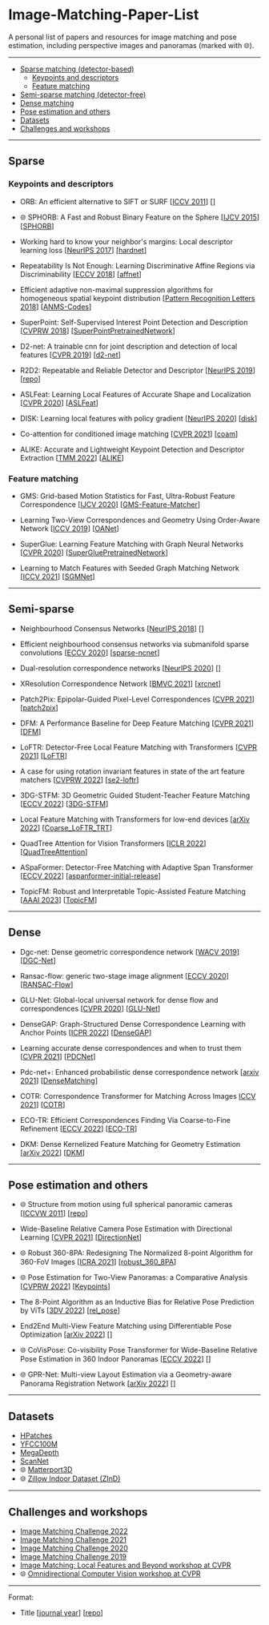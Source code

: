 # Image-Matching-Paper-List
A personal list of papers and resources for image matching and pose estimation, including perspective images and panoramas (marked with :globe_with_meridians:).

---
- [Sparse matching (detector-based)](#sparse)
   - [Keypoints and descriptors](#keypoints-and-descriptors)
   - [Feature matching](#feature-matching)
- [Semi-sparse matching (detector-free)](#semi-sparse)
- [Dense matching](#dense)
- [Pose estimation and others](#pose-estimation-and-others)
- [Datasets](#datasets)
- [Challenges and workshops](#challenges-and-workshops)




---
## Sparse
### Keypoints and descriptors
   * ORB: An efficient alternative to SIFT or SURF [[ICCV 2011](http://www.evreninsirlari.net/dosyalar/145_s14_01.pdf)] [[]()]

   * :globe_with_meridians: SPHORB: A Fast and Robust Binary Feature on the Sphere [[IJCV 2015](http://cic.tju.edu.cn/faculty/lwan/paper/SPHORB/SPHORB.html)] [[SPHORB](https://github.com/tdsuper/SPHORB)]

   * Working hard to know your neighbor's margins: Local descriptor learning loss [[NeurIPS 2017](https://arxiv.org/pdf/1705.10872.pdf)] [[hardnet](https://github.com/DagnyT/hardnet)]

   * Repeatability Is Not Enough: Learning Discriminative Affine Regions via Discriminability [[ECCV 2018](https://arxiv.org/pdf/1711.06704.pdf)] [[affnet](https://github.com/ducha-aiki/affnet)]

   * Efficient adaptive non-maximal suppression algorithms for homogeneous spatial keypoint distribution [[Pattern Recognition Letters 2018](https://www.researchgate.net/publication/323388062_Efficient_adaptive_non-maximal_suppression_algorithms_for_homogeneous_spatial_keypoint_distribution)] [[ANMS-Codes](https://github.com/BAILOOL/ANMS-Codes)]

   * SuperPoint: Self-Supervised Interest Point Detection and Description [[CVPRW 2018](https://arxiv.org/pdf/1712.07629.pdf)] [[SuperPointPretrainedNetwork](https://github.com/magicleap/SuperPointPretrainedNetwork)]

   * D2-net: A trainable cnn for joint description and detection of local features [[CVPR 2019](https://openaccess.thecvf.com/content_CVPR_2019/papers/Dusmanu_D2-Net_A_Trainable_CNN_for_Joint_Description_and_Detection_of_CVPR_2019_paper.pdf)] [[d2-net](https://github.com/mihaidusmanu/d2-net)]

   * R2D2: Repeatable and Reliable Detector and Descriptor [[NeurIPS 2019](https://proceedings.neurips.cc/paper/2019/file/3198dfd0aef271d22f7bcddd6f12f5cb-Paper.pdf)] [[repo]()]

   * ASLFeat: Learning Local Features of Accurate Shape and Localization [[CVPR 2020](https://arxiv.org/pdf/2003.10071.pdf)] [[ASLFeat](https://github.com/lzx551402/ASLFeat)]

   * DISK: Learning local features with policy gradient [[NeurIPS 2020](https://arxiv.org/pdf/2006.13566.pdf)] [[disk](https://github.com/cvlab-epfl/disk)]

   * Co-attention for conditioned image matching
    [[CVPR 2021](https://openaccess.thecvf.com/content/CVPR2021/papers/Wiles_Co-Attention_for_Conditioned_Image_Matching_CVPR_2021_paper.pdf)] [[coam](https://github.com/hyenal/coam)]

   * ALIKE: Accurate and Lightweight Keypoint Detection and Descriptor Extraction [[TMM 2022](https://arxiv.org/pdf/2112.02906.pdf)] [[ALIKE](https://github.com/Shiaoming/ALIKE)]

### Feature matching
   * GMS: Grid-based Motion Statistics for Fast, Ultra-Robust Feature Correspondence [[IJCV 2020]()] [[GMS-Feature-Matcher](https://github.com/JiawangBian/GMS-Feature-Matcher)]

   * Learning Two-View Correspondences and Geometry Using Order-Aware Network [[ICCV 2019](https://arxiv.org/pdf/1908.04964.pdf)] [[OANet](https://github.com/zjhthu/OANet)]

   * SuperGlue: Learning Feature Matching with Graph Neural Networks [[CVPR 2020](https://arxiv.org/pdf/1911.11763.pdf)] [[SuperGluePretrainedNetwork](https://github.com/magicleap/SuperGluePretrainedNetwork)]

   * Learning to Match Features with Seeded Graph Matching Network [[ICCV 2021](https://arxiv.org/pdf/2108.08771.pdf)] [[SGMNet](https://github.com/vdvchen/SGMNet)]

---
## Semi-sparse

   * Neighbourhood Consensus Networks [[NeurIPS 2018](https://proceedings.neurips.cc/paper/2018/file/8f7d807e1f53eff5f9efbe5cb81090fb-Paper.pdf)] [[]()]

   * Efficient neighbourhood consensus networks via submanifold sparse convolutions [[ECCV 2020](https://arxiv.org/pdf/2004.10566.pdf)] [[sparse-ncnet](https://github.com/ignacio-rocco/sparse-ncnet)]

   * Dual-resolution correspondence networks [[NeurIPS 2020](https://proceedings.neurips.cc/paper/2020/file/c91591a8d461c2869b9f535ded3e213e-Paper.pdf)] [[]()] 

   * XResolution Correspondence Network [[BMVC 2021](https://arxiv.org/pdf/2012.09842.pdf)] [[xrcnet](https://github.com/XYZReality/xrcnet)]

   * Patch2Pix: Epipolar-Guided Pixel-Level Correspondences [[CVPR 2021](https://arxiv.org/pdf/2012.01909.pdf)] [[patch2pix](https://github.com/GrumpyZhou/patch2pix)]

   * DFM: A Performance Baseline for Deep Feature Matching [[CVPR 2021](https://arxiv.org/pdf/2106.07791.pdf)] [[DFM](https://github.com/ufukefe/DFM)]

   * LoFTR: Detector-Free Local Feature Matching with Transformers [[CVPR 2021](https://arxiv.org/pdf/2104.00680.pdf)] [[LoFTR](https://github.com/zju3dv/LoFTR)]

   * A case for using rotation invariant features in state of the art feature matchers [[CVPRW 2022](https://openaccess.thecvf.com/content/CVPR2022W/IMW/papers/Bokman_A_Case_for_Using_Rotation_Invariant_Features_in_State_of_CVPRW_2022_paper.pdf)] [[se2-loftr](https://github.com/inkyusa/se2-loftr)]

   * 3DG-STFM: 3D Geometric Guided Student-Teacher Feature Matching [[ECCV 2022](https://arxiv.org/pdf/2207.02375.pdf)] [[3DG-STFM](https://github.com/Ryan-prime/3DG-STFM)]

   * Local Feature Matching with Transformers for low-end devices [[arXiv 2022](https://arxiv.org/pdf/2202.00770.pdf)] [[Coarse_LoFTR_TRT](https://github.com/Kolkir/Coarse_LoFTR_TRT)]

   * QuadTree Attention for Vision Transformers [[ICLR 2022](https://arxiv.org/pdf/2201.02767.pdf)] [[QuadTreeAttention](https://github.com/Tangshitao/QuadTreeAttention)]

   * ASpaFormer: Detector-Free Matching with Adaptive Span Transformer [[ECCV 2022](https://arxiv.org/pdf/2208.14201.pdf)] [[aspanformer-initial-release](https://github.com/slyxsw/aspanformer-initial-release)]

   * TopicFM: Robust and Interpretable Topic-Assisted Feature Matching [[AAAI 2023](https://arxiv.org/pdf/2207.00328.pdf)] [[TopicFM](https://github.com/TruongKhang/TopicFM)]

---
## Dense

   * Dgc-net: Dense geometric correspondence network [[WACV 2019](https://arxiv.org/pdf/1810.08393.pdf)] [[DGC-Net](https://github.com/AaltoVision/DGC-Net)]

   * Ransac-flow: generic two-stage image alignment [[ECCV 2020](https://arxiv.org/pdf/2004.01526.pdf)] [[RANSAC-Flow](https://github.com/XiSHEN0220/RANSAC-Flow)]

   * GLU-Net: Global-local universal network for dense flow and correspondences [[CVPR 2020](https://openaccess.thecvf.com/content_CVPR_2020/papers/Truong_GLU-Net_Global-Local_Universal_Network_for_Dense_Flow_and_Correspondences_CVPR_2020_paper.pdf)] [[GLU-Net](https://github.com/PruneTruong/GLU-Net)]

   * DenseGAP: Graph-Structured Dense Correspondence Learning with Anchor Points [[ICPR 2022](https://arxiv.org/pdf/2112.06910.pdf)] [[DenseGAP](https://github.com/formyfamily/DenseGAP)]

   * Learning accurate dense correspondences and when to trust them [[CVPR 2021](https://openaccess.thecvf.com/content/CVPR2021/papers/Truong_Learning_Accurate_Dense_Correspondences_and_When_To_Trust_Them_CVPR_2021_paper.pdf)] [[PDCNet](https://github.com/PruneTruong/PDCNet)]

   * Pdc-net+: Enhanced probabilistic dense correspondence network [[arxiv 2021](https://arxiv.org/pdf/2109.13912.pdf)] [[DenseMatching](https://github.com/PruneTruong/DenseMatching)]

   * COTR: Correspondence Transformer for Matching Across Images [ICCV 2021](https://openaccess.thecvf.com/content/ICCV2021/papers/Jiang_COTR_Correspondence_Transformer_for_Matching_Across_Images_ICCV_2021_paper.pdf)] [[COTR](https://github.com/ubc-vision/COTR)]

   * ECO-TR: Efficient Correspondences Finding Via Coarse-to-Fine Refinement [[ECCV 2022](https://arxiv.org/pdf/2209.12213.pdf)] [[ECO-TR](https://github.com/dltan7/ECO-TR)]

   * DKM: Dense Kernelized Feature Matching for Geometry Estimation [[arXiv 2022](https://arxiv.org/pdf/2202.00667.pdf)] [[DKM](https://github.com/Parskatt/DKM)]

---
## Pose estimation and others
   * :globe_with_meridians: Structure from motion using full spherical panoramic cameras [[ICCVW 2011](http://av.dfki.de/~pagani/papers/Pagani2011_OMNIVIS.pdf)] [[repo]()]

   * Wide-Baseline Relative Camera Pose Estimation with Directional Learning [[CVPR 2021](https://arxiv.org/pdf/2106.03336.pdf)] [[DirectionNet](https://github.com/arthurchen0518/DirectionNet)]

   * :globe_with_meridians: Robust 360-8PA: Redesigning The Normalized 8-point Algorithm for 360-FoV Images [[ICRA 2021](https://arxiv.org/pdf/2104.10900.pdf)] [[robust_360_8PA](https://github.com/EnriqueSolarte/robust_360_8PA)]

   * :globe_with_meridians: Pose Estimation for Two-View Panoramas: a Comparative Analysis [[CVPRW 2022](https://openaccess.thecvf.com/content/CVPR2022W/OmniCV/papers/Murrugarra-Llerena_Pose_Estimation_for_Two-View_Panoramas_Based_on_Keypoint_Matching_A_CVPRW_2022_paper.pdf)] [[Keypoints](https://github.com/Artcs1/Keypoints)]

   * The 8-Point Algorithm as an Inductive Bias for Relative Pose Prediction by ViTs [[3DV 2022](https://crockwell.github.io/rel_pose/data/paper.pdf)] [[rel_pose](https://github.com/crockwell/rel_pose)]

   * End2End Multi-View Feature Matching using Differentiable Pose Optimization [[arXiv 2022](https://arxiv.org/pdf/2205.01694.pdf)] [[]()]

   * :globe_with_meridians: CoVisPose: Co-visibility Pose Transformer for Wide-Baseline Relative Pose Estimation in 360  Indoor Panoramas [[ECCV 2022](https://www.ecva.net/papers/eccv_2022/papers_ECCV/papers/136920610.pdf)] [[]()]

   * :globe_with_meridians: GPR-Net: Multi-view Layout Estimation via a Geometry-aware Panorama Registration Network [[arXiv 2022](https://arxiv.org/pdf/2210.11419.pdf)] [[]()]

---
## Datasets
   * [HPatches](https://github.com/hpatches/hpatches-dataset)
   * [YFCC100M](https://multimediacommons.wordpress.com/yfcc100m-core-dataset/)
   * [MegaDepth](https://www.cs.cornell.edu/projects/megadepth/)
   * [ScanNet](http://www.scan-net.org/)
   * :globe_with_meridians: [Matterport3D](https://niessner.github.io/Matterport/)
   * :globe_with_meridians: [Zillow Indoor Dataset (ZInD)](https://github.com/zillow/zind)

---
## Challenges and workshops
   * [Image Matching Challenge 2022](https://www.kaggle.com/competitions/image-matching-challenge-2022/overview)
   * [Image Matching Challenge 2021](https://www.cs.ubc.ca/research/image-matching-challenge/current/)
   * [Image Matching Challenge 2020](https://www.cs.ubc.ca/research/image-matching-challenge/2020/)
   * [Image Matching Challenge 2019](https://image-matching-workshop.github.io/leaderboard/)
   * [Image Matching: Local Features and Beyond workshop at CVPR](https://image-matching-workshop.github.io/)
   * :globe_with_meridians: [Omnidirectional Computer Vision workshop at CVPR](https://sites.google.com/view/omnicv2022)

---
Format:
   * Title [[journal year]()] [[repo]()]
